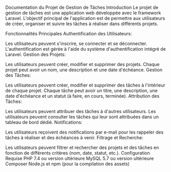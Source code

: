 Documentation du Projet de Gestion de Tâches
Introduction
Le projet de gestion de tâches est une application web développée avec le framework Laravel. L'objectif principal de l'application est de permettre aux utilisateurs de créer, organiser et suivre les tâches à réaliser dans différents projets.

Fonctionnalités Principales
Authentification des Utilisateurs:

Les utilisateurs peuvent s'inscrire, se connecter et se déconnecter.
L'authentification est gérée à l'aide du système d'authentification intégré de Laravel.
Gestion des Projets:

Les utilisateurs peuvent créer, modifier et supprimer des projets.
Chaque projet peut avoir un nom, une description et une date d'échéance.
Gestion des Tâches:

Les utilisateurs peuvent créer, modifier et supprimer des tâches à l'intérieur de chaque projet.
Chaque tâche peut avoir un titre, une description, une date d'échéance et un statut (à faire, en cours, terminée).
Attribution des Tâches:

Les utilisateurs peuvent attribuer des tâches à d'autres utilisateurs.
Les utilisateurs peuvent consulter les tâches qui leur sont attribuées dans un tableau de bord dédié.
Notifications:

Les utilisateurs reçoivent des notifications par e-mail pour les rappeler des tâches à réaliser et des échéances à venir.
Filtrage et Recherche:

Les utilisateurs peuvent filtrer et rechercher des projets et des tâches en fonction de différents critères (nom, date, statut, etc.).
Configuration Requise
PHP 7.4 ou version ultérieure
MySQL 5.7 ou version ultérieure
Composer
Node.js et npm (pour la compilation des assets)
